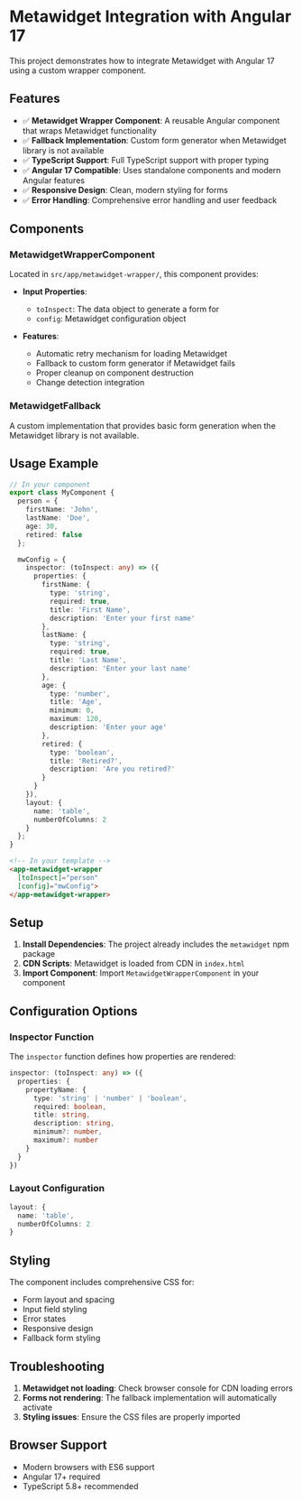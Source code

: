 # Metawidget Integration with Angular 17

This project demonstrates how to integrate Metawidget with Angular 17 using a custom wrapper component.

## Features

- ✅ **Metawidget Wrapper Component**: A reusable Angular component that wraps Metawidget functionality
- ✅ **Fallback Implementation**: Custom form generator when Metawidget library is not available
- ✅ **TypeScript Support**: Full TypeScript support with proper typing
- ✅ **Angular 17 Compatible**: Uses standalone components and modern Angular features
- ✅ **Responsive Design**: Clean, modern styling for forms
- ✅ **Error Handling**: Comprehensive error handling and user feedback

## Components

### MetawidgetWrapperComponent

Located in `src/app/metawidget-wrapper/`, this component provides:

- **Input Properties**:
  - `toInspect`: The data object to generate a form for
  - `config`: Metawidget configuration object

- **Features**:
  - Automatic retry mechanism for loading Metawidget
  - Fallback to custom form generator if Metawidget fails
  - Proper cleanup on component destruction
  - Change detection integration

### MetawidgetFallback

A custom implementation that provides basic form generation when the Metawidget library is not available.

## Usage Example

```typescript
// In your component
export class MyComponent {
  person = {
    firstName: 'John',
    lastName: 'Doe',
    age: 30,
    retired: false
  };

  mwConfig = {
    inspector: (toInspect: any) => ({
      properties: {
        firstName: { 
          type: 'string', 
          required: true, 
          title: 'First Name',
          description: 'Enter your first name'
        },
        lastName: { 
          type: 'string', 
          required: true, 
          title: 'Last Name',
          description: 'Enter your last name'
        },
        age: { 
          type: 'number', 
          title: 'Age', 
          minimum: 0,
          maximum: 120,
          description: 'Enter your age'
        },
        retired: { 
          type: 'boolean', 
          title: 'Retired?',
          description: 'Are you retired?'
        }
      }
    }),
    layout: {
      name: 'table',
      numberOfColumns: 2
    }
  };
}
```

```html
<!-- In your template -->
<app-metawidget-wrapper 
  [toInspect]="person" 
  [config]="mwConfig">
</app-metawidget-wrapper>
```

## Setup

1. **Install Dependencies**: The project already includes the `metawidget` npm package
2. **CDN Scripts**: Metawidget is loaded from CDN in `index.html`
3. **Import Component**: Import `MetawidgetWrapperComponent` in your component

## Configuration Options

### Inspector Function

The `inspector` function defines how properties are rendered:

```typescript
inspector: (toInspect: any) => ({
  properties: {
    propertyName: {
      type: 'string' | 'number' | 'boolean',
      required: boolean,
      title: string,
      description: string,
      minimum?: number,
      maximum?: number
    }
  }
})
```

### Layout Configuration

```typescript
layout: {
  name: 'table',
  numberOfColumns: 2
}
```

## Styling

The component includes comprehensive CSS for:
- Form layout and spacing
- Input field styling
- Error states
- Responsive design
- Fallback form styling

## Troubleshooting

1. **Metawidget not loading**: Check browser console for CDN loading errors
2. **Forms not rendering**: The fallback implementation will automatically activate
3. **Styling issues**: Ensure the CSS files are properly imported

## Browser Support

- Modern browsers with ES6 support
- Angular 17+ required
- TypeScript 5.8+ recommended

